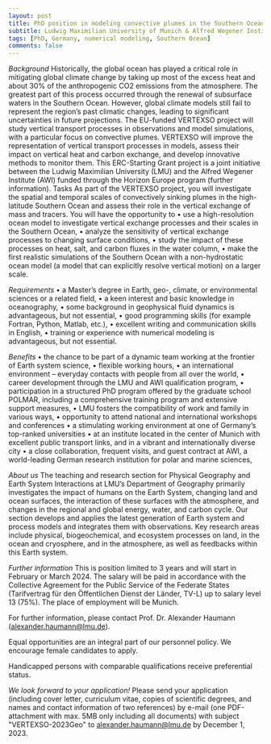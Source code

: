 ```yaml
---
layout: post
title: PhD position in modeling convective plumes in the Southern Ocean (Munich, Germany)
subtitle: Ludwig Maximilian University of Munich & Alfred Wegener Institute
tags: [PhD, Germany, numerical modeling, Southern Ocean]
comments: false
---
```


*Background*
Historically, the global ocean has played a critical role in mitigating global climate change by taking up most of the excess heat and about 30% of the anthropogenic CO2 emissions from the atmosphere. The greatest part of this process occurred through the renewal of subsurface waters in the Southern Ocean. However, global climate models still fail to represent the region’s past climatic changes, leading to significant uncertainties in future projections. The EU-funded VERTEXSO project will study vertical transport processes in observations and model simulations, with a particular focus on convective plumes. VERTEXSO will improve the representation of vertical transport processes in models, assess their impact on vertical heat and carbon exchange, and develop innovative methods to monitor them. This ERC-Starting Grant project is a joint initiative between the Ludwig Maximilian University (LMU) and the Alfred Wegener Institute (AWI) funded through the Horizon Europe program (further information).
Tasks
As part of the VERTEXSO project, you will investigate the spatial and temporal scales of convectively sinking plumes in the high-latitude Southern Ocean and assess their role in the vertical exchange of mass and tracers. You will have the opportunity to
•	use a high-resolution ocean model to investigate vertical exchange processes and their scales in the Southern Ocean,
•	analyze the sensitivity of vertical exchange processes to changing surface conditions,
•	study the impact of these processes on heat, salt, and carbon fluxes in the water column,
•	make the first realistic simulations of the Southern Ocean with a non-hydrostatic ocean model (a model that can explicitly resolve vertical motion) on a larger scale.

*Requirements*
•	a Master’s degree in Earth, geo-, climate, or environmental sciences or a related field,
•	a keen interest and basic knowledge in oceanography,
•	some background in geophysical fluid dynamics is advantageous, but not essential,
•	good programming skills (for example Fortran, Python, Matlab, etc.),
•	excellent writing and communication skills in English,
•	training or experience with numerical modeling is advantageous, but not essential.

*Benefits*
•	the chance to be part of a dynamic team working at the frontier of Earth system science,
•	flexible working hours,
•	an international environment – everyday contacts with people from all over the world,
•	career development through the LMU and AWI qualification program,
•	participation in a structured PhD program offered by the graduate school POLMAR, including a comprehensive training program and extensive support measures,
•	LMU fosters the compatibility of work and family in various ways,
•	opportunity to attend national and international workshops and conferences
•	a stimulating working environment at one of Germany’s top-ranked universities
•	at an institute located in the center of Munich with excellent public transport links, and in a vibrant and internationally diverse city
•	a close collaboration, frequent visits, and guest contract at AWI, a world-leading German research institution for polar and marine sciences,

*About us*
The teaching and research section for Physical Geography and Earth System Interactions at LMU’s Department of Geography primarily investigates the impact of humans on the Earth System, changing land and ocean surfaces, the interaction of these surfaces with the atmosphere, and changes in the regional and global energy, water, and carbon cycle. Our section develops and applies the latest generation of Earth system and process models and integrates them with observations. Key research areas include physical, biogeochemical, and ecosystem processes on land, in the ocean and cryosphere, and in the atmosphere, as well as feedbacks within this Earth system.

*Further information*
This is position limited to 3 years and will start in February or March 2024. The salary will be paid in accordance with the Collective Agreement for the Public Service of the Federate States (Tarifvertrag für den Öffentlichen Dienst der Länder, TV-L) up to salary level 13 (75%). The place of employment will be Munich.

For further information, please contact Prof. Dr. Alexander Haumann (alexander.haumann@lmu.de).

Equal opportunities are an integral part of our personnel policy. We encourage female candidates to apply.

Handicapped persons with comparable qualifications receive preferential status. 

*We look forward to your application!*
Please send your application (including cover letter, curriculum vitae, copies of scientific degrees, and names and contact information of two references) by e-mail (one PDF-attachment with max. 5MB only including all documents) with subject "VERTEXSO-2023Geo" to alexander.haumann@lmu.de by December 1, 2023.
